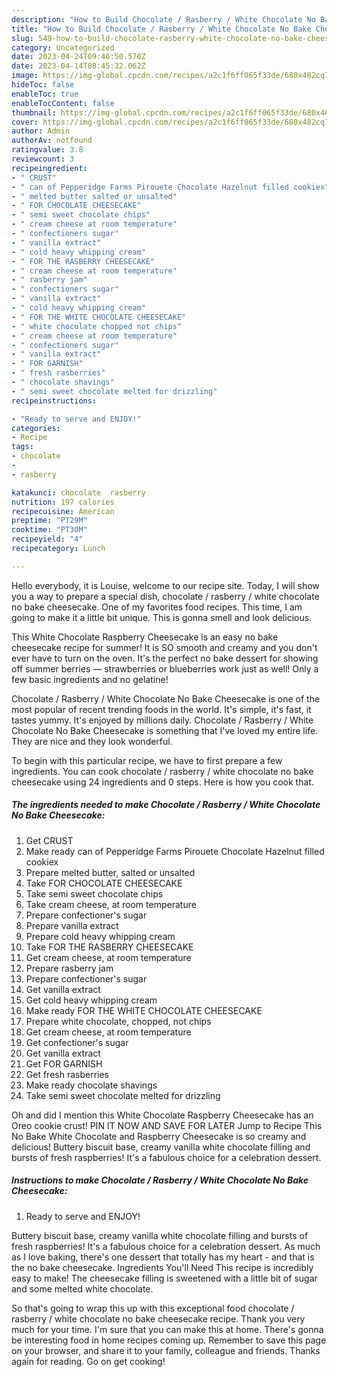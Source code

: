 ```yaml
---
description: "How to Build Chocolate / Rasberry / White Chocolate No Bake Cheesecake the Very Delicious}"
title: "How to Build Chocolate / Rasberry / White Chocolate No Bake Cheesecake the Very Delicious}"
slug: 549-how-to-build-chocolate-rasberry-white-chocolate-no-bake-cheesecake-the-very-delicious
category: Uncategorized
date: 2023-04-24T09:46:50.570Z
date: 2023-04-14T08:45:32.062Z
image: https://img-global.cpcdn.com/recipes/a2c1f6ff065f33de/680x482cq70/chocolate-rasberry-white-chocolate-no-bake-cheesecake-recipe-main-photo.jpg
hideToc: false
enableToc: true
enableTocContent: false
thumbnail: https://img-global.cpcdn.com/recipes/a2c1f6ff065f33de/680x482cq70/chocolate-rasberry-white-chocolate-no-bake-cheesecake-recipe-main-photo.jpg
cover: https://img-global.cpcdn.com/recipes/a2c1f6ff065f33de/680x482cq70/chocolate-rasberry-white-chocolate-no-bake-cheesecake-recipe-main-photo.jpg
author: Admin
authorAv: notfound
ratingvalue: 3.8
reviewcount: 3
recipeingredient:
- " CRUST"
- " can of Pepperidge Farms Pirouete Chocolate Hazelnut filled cookiex"
- " melted butter salted or unsalted"
- " FOR CHOCOLATE CHEESECAKE"
- " semi sweet chocolate chips"
- " cream cheese at room temperature"
- " confectioners sugar"
- " vanilla extract"
- " cold heavy whipping cream"
- " FOR THE RASBERRY CHEESECAKE"
- " cream cheese at room temperature"
- " rasberry jam"
- " confectioners sugar"
- " vanilla extract"
- " cold heavy whipping cream"
- " FOR THE WHITE CHOCOLATE CHEESECAKE"
- " white chocolate chopped not chips"
- " cream cheese at room temperature"
- " confectioners sugar"
- " vanilla extract"
- " FOR GARNISH"
- " fresh rasberries"
- " chocolate shavings"
- " semi sweet chocolate melted for drizzling"
recipeinstructions:

- "Ready to serve and ENJOY!"
categories:
- Recipe
tags:
- chocolate
- 
- rasberry

katakunci: chocolate  rasberry 
nutrition: 197 calories
recipecuisine: American
preptime: "PT29M"
cooktime: "PT30M"
recipeyield: "4"
recipecategory: Lunch

---
```



Hello everybody, it is Louise, welcome to our recipe site. Today, I will show you a way to prepare a special dish, chocolate / rasberry / white chocolate no bake cheesecake. One of my favorites food recipes. This time, I am going to make it a little bit unique. This is gonna smell and look delicious.

This White Chocolate Raspberry Cheesecake is an easy no bake cheesecake recipe for summer! It is SO smooth and creamy and you don&#39;t ever have to turn on the oven. It&#39;s the perfect no bake dessert for showing off summer berries — strawberries or blueberries work just as well! Only a few basic ingredients and no gelatine!

Chocolate / Rasberry / White Chocolate No Bake Cheesecake is one of the most popular of recent trending foods in the world. It's simple, it's fast, it tastes yummy. It's enjoyed by millions daily. Chocolate / Rasberry / White Chocolate No Bake Cheesecake is something that I've loved my entire life. They are nice and they look wonderful.


To begin with this particular recipe, we have to first prepare a few ingredients. You can cook chocolate / rasberry / white chocolate no bake cheesecake using 24 ingredients and 0 steps. Here is how you cook that.

<!--inarticleads1-->

##### The ingredients needed to make Chocolate / Rasberry / White Chocolate No Bake Cheesecake:

1. Get  CRUST
1. Make ready  can of Pepperidge Farms Pirouete Chocolate Hazelnut filled cookiex
1. Prepare  melted butter, salted or unsalted
1. Take  FOR CHOCOLATE CHEESECAKE
1. Take  semi sweet chocolate chips
1. Take  cream cheese, at room temperature
1. Prepare  confectioner&#39;s sugar
1. Prepare  vanilla extract
1. Prepare  cold heavy whipping cream
1. Take  FOR THE RASBERRY CHEESECAKE
1. Get  cream cheese, at room temperature
1. Prepare  rasberry jam
1. Prepare  confectioner&#39;s sugar
1. Get  vanilla extract
1. Get  cold heavy whipping cream
1. Make ready  FOR THE WHITE CHOCOLATE CHEESECAKE
1. Prepare  white chocolate, chopped, not chips
1. Get  cream cheese, at room temperature
1. Get  confectioner&#39;s sugar
1. Get  vanilla extract
1. Get  FOR GARNISH
1. Get  fresh rasberries
1. Make ready  chocolate shavings
1. Take  semi sweet chocolate melted for drizzling


Oh and did I mention this White Chocolate Raspberry Cheesecake has an Oreo cookie crust! PIN IT NOW AND SAVE FOR LATER Jump to Recipe This No Bake White Chocolate and Raspberry Cheesecake is so creamy and delicious! Buttery biscuit base, creamy vanilla white chocolate filling and bursts of fresh raspberries! It&#39;s a fabulous choice for a celebration dessert. 

<!--inarticleads2-->

##### Instructions to make Chocolate / Rasberry / White Chocolate No Bake Cheesecake:


1. Ready to serve and ENJOY!

Buttery biscuit base, creamy vanilla white chocolate filling and bursts of fresh raspberries! It&#39;s a fabulous choice for a celebration dessert. As much as I love baking, there&#39;s one dessert that totally has my heart - and that is the no bake cheesecake. Ingredients You&#39;ll Need This recipe is incredibly easy to make! The cheesecake filling is sweetened with a little bit of sugar and some melted white chocolate. 

So that's going to wrap this up with this exceptional food chocolate / rasberry / white chocolate no bake cheesecake recipe. Thank you very much for your time. I'm sure that you can make this at home. There's gonna be interesting food in home recipes coming up. Remember to save this page on your browser, and share it to your family, colleague and friends. Thanks again for reading. Go on get cooking!
